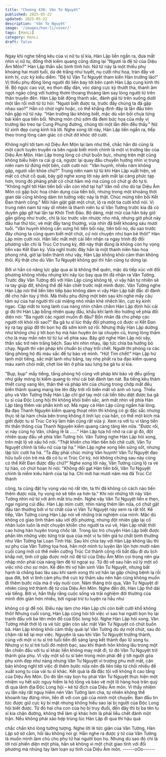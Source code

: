 ```yaml
---
title: "Chương 430: Văn Tư Nguyệt"
published: 2025-05-22
updated: 2025-05-22
description: 'Văn Tư Nguyệt'
image: '/images/han-li/cover/'
tags: [HanLi]
category: HanLi
draft: false
---
```


Ngay khi nghe tiếng kêu của vị nữ tu sĩ kia, Hàn Lập liền ngẩn ra,
đưa mắt nhìn vị nữ tu, đồng thời kiếm quang cũng dừng lại
"Ngươi là đệ tử của Diệu Âm Môn?" Hàn Lập thần sắc bình tĩnh
hỏi.
Nữ tử này là một thiếu phụ khoảng hai mươi tuổi, da dẻ trắng như
tuyết, nụ cười như hoa, tràn đầy vẻ kinh hỉ, cực kỳ kiều diễm.
"Đệ tử Văn Tư Nguyệt tham kiến Hàn trưởng lão!" Vị thiếu phụ
động lòng người đó liền bay tới bên cạnh Hàn Lập cung kính thi
lễ.
Bộ ngực cao vút, eo thon đầy đặn, vóc dáng cực kỳ thướt tha,
thanh âm ngọt ngào cộng với hương thơm thoang thoảng làm say
lòng người từ trên thân truyền đến.
Hàn Lập bất động thanh sắc, đánh giá từ trên xuống dưới một lần
rồi mới từ từ hỏi:
"Ngươi biết được ta, trước đây chúng ta đã gặp nhau sao?"
Hắn có chút nghi hoặc, có thể khẳng định đây là lần đầu tiên hắn
gặp nữ tử này.
"Hàn trưởng lão không biết, mặc dù vãn bối chưa từng bái kiến
qua tiền bối. Nhưng môn chủ sớm đã đem bức họa của mấy vị
trưởng lão treo tại Cung Phụng đường, chúng tôi một lần đến đều
thấy." Nữ tử xinh đẹp cung kính trả lời.
Nghe xong lời này, Hàn Lập liền ngẩn ra, tiếp theo trong lòng cảm
giác có chút dở khóc dở cười.

Không nghĩ tới tam nữ Diệu Âm Môn lại làm như thế, chắc hẳn đó
cũng là một cách tuyên truyền ra bên ngoài biết mình chính là một
vị trưởng lão của Diệu Âm Môn.
Hàn Lập trong lòng có chút buồn bực, nhưng trên mặt cũng không
biểu hiện ra cái gì cả, ngược lại quay đầu chuyển hướng nhìn vị
trung niên nam tử đứng một bên, cười cười nói:
"Văn huynh, nhiều năm không gặp, ngươi vẫn khỏe chứ?"
Trung niên nam tử từ khi Hàn Lập xuất hiện, vẻ mặt có chút cổ
quái, bây giờ nghe xong lời này ánh mắt lại càng phức tạp hơn,
trong đó phảng phất có chút hâm mộ mà cũng có chút gì đó tự ti.
"Không nghĩ tới Hàn tiền bối vẫn còn nhớ tại hạ? Văn mỗ cho dù
tại Diệu Âm Môn có gặp bức hoạ chân dung của tiền bối, nhưng
trong một khoảng thời gian dài cũng không dám tin tưởng việc này
là thật. Chúc mừng tiền bối Kết Đan thành công." Môi hắn giật giật
một chút, lộ ra một tia cười khổ nói.
Vị trung niên nam tử này dĩ nhiên là thanh niên tu sĩ Văn Tường
trước kia đã có duyên gặp gỡ hai lần tại Khôi Tinh Đảo.
Bộ dáng, mặt mũi của hắn bây giờ gần giống như trước, chỉ là lúc
trước văn nhược nho nhã, nhưng giờ phút này đầu hai thứ tóc, vẻ
mặt đầy tang thương, vừa nhìn đã biết khoảng sáu mươi tuổi.
"Văn huynh không cần xưng hô tiền bối này, tiền bối nọ, dù sao
trước đây chúng ta cũng quen biết một chút, cứ nói chuyện như
bạn bè thôi!" Hàn Lập mỉm cười nói.
Hắn liếc mắt một cái liền nhận ra ngay trình độ đối phương vẫn
chỉ là Trúc Cơ trung kỳ, đời này thật đúng là không còn hy vọng
tiến vào Kết Đan kỳ.
Vừa nghĩ trước đây hắn là một thanh niên hào hoa phong nhã,
giờ lại biến thành như vậy, Hàn Lập không khỏi cảm thán không
thôi.
Kỳ thật cho dù Văn Tư Nguyệt không gọi thì hắn cũng tự dừng lại.

Bởi vì hắn có năng lực gặp qua ai là không thể quên, mặc dù tiếp
xúc với đối phương không nhiều nhưng khi nãy lúc bay qua thì đã
nhận ra Văn Tường.
Trước đây Văn Tường đối với Hàn Lập cũng không tệ, vì vậy hắn
tự nhiên sẽ ra tay giúp đỡ, không thể để hắn chết trước mặt mình
được.
Văn Tường nghe Hàn Lập nói thế liền liên tiếp bảo không dám vì
vậy Hàn Lập bất đắc dĩ đành để cho hắn tùy ý thôi.
Mà thiếu phụ đứng một bên sau khí nghe mấy câu tâm sự của hai
người thì cái miệng nhỏ nhắn khẽ nhếch lên, cực kỳ kinh ngạc.
Cặp mắt to long lanh cua nàng nhìn chằm chằm Hàn Lập định hỏi
cái gì đó thì Hàn Lập bỗng nhiên quay đầu, khẩu khí lạnh lẽo
hướng về phía đối diện nói:
"Ba người các ngươi muốn đi đâu? Bổn nhân đã cho phép các
người rời khỏi rồi sao?"
Ba gã tu sĩ lúc thấy đối phương có được vị Kết Đan kỳ ra tay giúp
đỡ thì bọn họ đã sớm kinh sợ rồi.
Nhưng thấy Hàn Lập dường như không chú ý tới bọn họ mà hàn
huyên ôn lại chuyện cũ, trong lòng thầm cho là may mắn nên từ
từ lui về phía sau.
Bây giờ nghe Hàn Lập nói vậy, thần sắc trở nên trắng bệch. Sau
khi nhìn nhau, lập tức chia ba hướng bỏ chạy.
Người thì vận pháp khí chuẩn bị chạy trối chết. Người thì phóng
ra các tầng phòng hộ đủ màu sắc để tự bảo vệ mình.
"Hừ! Tìm chết!"
Hàn Lập hừ lạnh một tiếng, sắc mặt lạnh như băng, tay nhẹ phất
ra ba đạo kiếm quang màu xanh chói mắt, chợt lóe lên ở phía sau
lưng ba gã tu sĩ kia.

"Bụp, bụp" mấy tiếng, tầng phòng hộ cùng với pháp khí bảo vệ
đều giống như giấy mỏng bị kiếm quang to như cái bát đánh tan
nát. Ba tiếng kêu thảm thiết cùng vang lên, thân thể và pháp khí
của chúng trong chớp mắt đều biến thành quang mang lóe lên
đầy trời rồi biến mất vô ảnh vô tung.
Thiếu phụ và Văn Tường thấy Hàn Lập chỉ giơ tay một cái liền
tiêu diệt được ba gã tu sĩ của Độc Long hội thì không khỏi biến
sắc, ánh mắt nhìn về phía Hàn Lập tăng thêm vài phần kính sợ.
Mà ngay cả Hàn Lập cũng ngầm hài lòng.
Ba đạo Thanh Nguyên kiếm quang thoạt nhìn thì không có gì đặc
sắc nhưng thực tế lại hàm chứa bên trong không ít linh lực của
hắn, có thể một kích mà giết được tu sĩ Trúc Cơ kỳ làm hắn cũng
rất vừa ý.
Xem ra với tu vi tăng tiến thì thần thông của Thanh Nguyên kiếm
quang càng tăng lên nữa.
"Được rồi, vị này cũng họ Văn, chẳng lẽ là ……" Hàn Lập tựa hồ
nhớ ra cái gì đó, đột nhiên quay đầu về phía Văn Tường hỏi.
Văn Tường nghe Hàn Lập hỏi xong, trên mặt lộ vẻ xấu hổ nói.
"Thật khiến cho Hàn tiền bối chê cười, Văn Tư Nguyệt chính là
tiểu nữ của tại hạ."
Hàn Lập nghe xong liền sửng sốt, nhưng lập tức cười ha hả.
"Ta đây phải chúc mừng Văn huynh! Văn Tư Nguyệt đạo hữu tuổi
còn trẻ mà đã có tu vi Trúc Cơ kỳ, nói không chừng sau này cũng
có thể Kết Đan được đấy chứ?"
Nghe xong lời này, Văn Tường cũng lộ ra vẻ tự hào, có chút hoan
hỉ nói:
"Không dối gạt Hàn tiền bối, Văn Tư Nguyệt chính là niềm kiêu
hãnh của tại hạ. Chỉ mới hai mươi năm mà đã Trúc Cơ thành

công, ta cũng đặt hy vọng vào nó rất lớn, ta thì đã không có cách
nào tiến thêm được nữa, hy vọng nó sẽ tiến xa hơn ta."
Khi nói những lời này Văn Tường nhìn nữ tử với ánh mắt trìu
mến.
Nghe vậy Văn Tư Nguyệt liền e thẹn, ngại ngùng cúi đầu.
Hàn Lập mỉm cười, nhìn nàng thêm lần nữa, có chút gật đầu tán
thưởng bởi vì tư chất của vị Văn Tư Nguyệt này xem ra rất tốt.
Kế tiếp, Văn Tường cùng Hàn Lập nói về những trải nghiệm của
mình.
Mặc dù không có giao tình thâm sâu với đối phương, nhưng đột
nhiên gặp lại cố nhân luôn luôn là một chuyện khiến cho người ta
vui vẻ, Hàn Lập nhất thời cao hứng hàn huyên trong chốc lát.
Trong lúc trò chuyện Hàn Lập biết được phần lớn những việc
từng trải qua của một vị tu tiên giả tư chất bình thường như Văn
Tường tại Loạn Tinh Hải.
Sau khi chia tay với Hàn Lập không lâu thì sư phụ của Văn
Tường tọa hoá, hắn một mình tu luyện lăn lộn hơn mười năm cuối
cùng mới có thể miễn cưỡng Trúc Cơ thành công rồi bắt đầu đi
du lịch khắp nơi, tình cờ gặp được một nữ đệ tử của Diệu Âm
Môn coi trọng nên gia nhập môn phái của nàng làm đệ tử ngoại
sự.
Từ đó về sau hắn xử lý một số việc nhỏ cho sư môn. Kế đến thì
vợ hắn sinh Văn Tư Nguyệt, nhưng bất hạnh là chẳng bao lâu
sau khi sanh xong thì vợ hắn lại gặp chứng bệnh lạ rồi qua đời,
bởi vì tình cảm phu thê cực kỳ thâm sâu nên hắn cũng không
muốn đi thêm bước nữa mà ở vậy nuôi con. Năm tháng trôi qua,
Văn Tư Nguyệt dĩ nhiên cũng trở thành đệ tử của Diệu Âm Môn.
Nghe đến đó, Hàn Lập thở dài vài tiếng.
Bởi vì, hắn thấy rằng cuộc sống và trải nghiệm đời thường của
mình đơn giản hơn nhiều, bởi ngoại trừ tu luyện ra hầu như

không có gì để nói. Điều này làm cho Hàn Lập chỉ còn biết cười
khổ không thôi!
Nhưng cuối cùng, Hàn Lập cũng hỏi tới việc vì sao hai người bọn
họ lại tranh đấu với ba tên môn đồ của Độc long hội.
Nghe Hàn Lập hỏi xong, Văn Tường nhất thời lộ ra vẻ tức giận
còn sắc mặt Văn Tư Nguyệt có chút buồn bã.
Hàn Lập không khỏi cảm thấy quái lạ!
Văn Tường do dự một chút, sau đó chậm rãi kể lại mọi việc.
Nguyên là sau khi Văn Tư Nguyệt trưởng thành, cùng với một vị
tu sĩ trẻ tuổi tiền đồ sáng lạng kết thành đạo lữ song tu. Nhưng vị
tu sĩ trẻ tuổi đó mệnh bạc, sau khi thành hôn không lâu trong một
lần chiến đấu với tu sĩ khác liền không may mất đi, từ đó Văn Tư
Nguyệt trở thành góa phụ.
Vì vậy một số tu sĩ bên trong môn phái để ý tới người góa phụ
xinh đẹp như nàng nhưng Văn Tư Nguyệt vì trượng phu mới mất,
căn bản không nghĩ tới việc đi thêm bước nữa nên đã liên tiếp từ
chối nhiều đề xuất song tu của vài tu sĩ khác.
Kết quả là đã đắc tội với không ít cao tầng của Diệu Âm Môn.
Do đó lần này bọn họ phái Văn Tư Nguyệt thực hiện một nhiệm
vụ hết sức nguy hiểm là hộ tống và bảo vệ một lô hàng hoá trân
quý đi qua lãnh địa Độc Long hội – kẻ tử địch của Diệu Âm môn.
Vì thấy nhiệm vụ lần này rất nguy hiểm nên Văn Tường làm cha,
tự nhiên không thể khoanh tay đứng nhìn, liền đi với con gái của
mình một chuyến.
Ban đầu tin tức được giữ cực kỳ bí mật nhưng không hiểu sao lại
bị người của Độc Long hội biết được. Từ đó hai cha con của họ bị
truy đuổi, đến đây thì bị ba tên tu sĩ kia chặn đường, không thể
làm gì khác hơn là phải liều chết đánh một trận.
Nếu không phải xảo hợp trùng lúc Hàn Lập đi qua thì hậu quả

chắc chắn khó lòng tưởng tượng.
Nghe lời lẽ tức giận của Văn Tường, Hàn Lập sờ sờ cằm, hồi lâu
không nói gì.
Hắn nghe ra được ý tứ của Văn Tường là muốn mình làm chủ
cho phụ tử hai người bọn họ.
Nhưng dù sao đó chỉ là lời nói phiến diện một phía, hắn sẽ không
vì một chút giao tình với đối phương mà nhúng tay làm loạn sự
tình của Diệu Âm môn.
------oOo------
